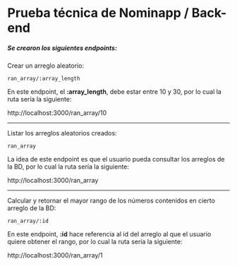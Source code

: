 # Prueba técnica de Nominapp / Back-end

##### Se crearon los siguientes endpoints:

Crear un arreglo aleatorio:

`ran_array/:array_length`

En este endpoint, el **:array_length**, debe estar entre 10 y 30, por lo cual la ruta sería la siguiente:

http://localhost:3000/ran_array/10

------------
Listar los arreglos aleatorios creados:

`ran_array`

La idea de este endpoint es que el usuario pueda consultar los arreglos de la BD, por lo cual la ruta sería la siguiente:

http://localhost:3000/ran_array

------------
Calcular y retornar el mayor rango de los números contenidos en cierto arreglo de la BD:

`ran_array/:id`

En este endpoint, **:id** hace referencia al id del arreglo al que el usuario quiere obtener el rango, por lo cual la ruta sería la siguiente:

http://localhost:3000/ran_array/1

